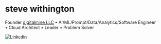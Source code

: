 # steve withington

Founder [digitalmine LLC](https://github.com/digitalminellc) • AI/ML/Prompt/Data/Analytics/Software Engineer • Cloud Architect • Leader • Problem Solver

[![Linkedin](https://img.shields.io/badge/LinkedIn-0077B5?style=for-the-badge&logo=linkedin&logoColor=white)](https://www.linkedin.com/in/stevewithington)
